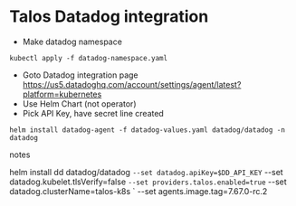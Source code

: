 # Talos Datadog integration

- Make datadog namespace
```
kubectl apply -f datadog-namespace.yaml
```
- Goto Datadog integration page https://us5.datadoghq.com/account/settings/agent/latest?platform=kubernetes
- Use Helm Chart (not operator)
- Pick API Key, have secret line created

```
helm install datadog-agent -f datadog-values.yaml datadog/datadog -n datadog
```

notes

helm install dd datadog/datadog `
 --set datadog.apiKey=$DD_API_KEY `
 --set datadog.kubelet.tlsVerify=false `
 --set providers.talos.enabled=true `
 --set datadog.clusterName=talos-k8s `
 --set agents.image.tag=7.67.0-rc.2